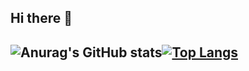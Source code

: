 ## Hi there 👋

## ![Anurag's GitHub stats](https://github-readme-stats.vercel.app/api?username=Gaberzzz&show_icons=true&theme=midnight-purple )[![Top Langs](https://github-readme-stats.vercel.app/api/top-langs/?username=Gaberzzz&layout=compact&theme=midnight-purple)](https://github.com/anuraghazra/github-readme-stats)
## 
<!--
**Gaberzzz/Gaberzzz** is a ✨ _special_ ✨ repository because its `README.md` (this file) appears on your GitHub profile.

Here are some ideas to get you started:

- 🔭 I’m currently working on ...
- 🌱 I’m currently learning ...
- 👯 I’m looking to collaborate on ...
- 🤔 I’m looking for help with ...
- 💬 Ask me about ...
- 📫 How to reach me: ...
- 😄 Pronouns: ...
- ⚡ Fun fact: ...
-->
